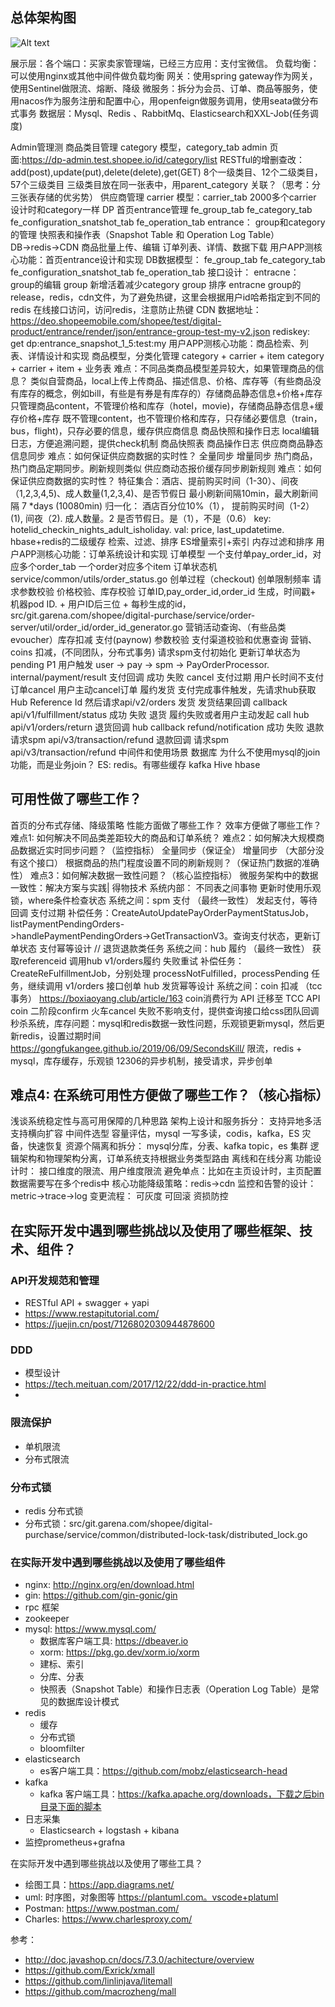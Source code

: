 


## 总体架构图
![Alt text](image.png)

展示层：各个端口：买家卖家管理端，已经三方应用：支付宝微信。
负载均衡：可以使用nginx或其他中间件做负载均衡
网关：使用spring gateway作为网关，使用Sentinel做限流、熔断、降级
微服务：拆分为会员、订单、商品等服务，使用nacos作为服务注册和配置中心，用openfeign做服务调用，使用seata做分布式事务
数据层：Mysql、Redis 、RabbitMq、Elasticsearch和XXL-Job(任务调度)




Admin管理测
商品类目管理 category
模型，category_tab
admin 页面:https://dp-admin.test.shopee.io/id/category/list
RESTful的增删查改：add(post),update(put),delete(delete),get(GET)
8个一级类目、12个二级类目，57个三级类目
三级类目放在同一张表中，用parent_category 关联？（思考：分三张表存储的优劣势）
供应商管理 carrier
模型：carrier_tab
2000多个carrier
设计时和category一样
DP 首页entrance管理
fe_group_tab
fe_category_tab
fe_configuration_snatshot_tab
fe_operation_tab
entrance：
group和category的管理
快照表和操作表（Snapshot Table 和 Operation Log Table）
DB→redis→CDN
商品批量上传、编辑
订单列表、详情、数据下载
用户APP测核心功能：首页entrance设计和实现
DB数据模型：
fe_group_tab
fe_category_tab
fe_configuration_snatshot_tab
fe_operation_tab
接口设计：
entracne：
group的编辑
group 新增活着减少category
group 排序
entracne group的release，redis，cdn文件，为了避免热键，这里会根据用户id哈希指定到不同的redis
在线接口访问，访问redis，注意防止热键
CDN 数据地址：
https://deo.shopeemobile.com/shopee/test/digital-product/entrance/render/json/entrance-group-test-my-v2.json
rediskey:
get dp:entrance_snapshot_1_5:test:my
用户APP测核心功能：商品检索、列表、详情设计和实现
商品模型，分类化管理
category + carrier + item
category + carrier + item + 业务表
难点：不同品类商品模型差异较大，如果管理商品的信息？
类似自营商品，local上传上传商品、描述信息、价格、库存等（有些商品没有库存的概念，例如bill，有些是有券是有库存的）存储商品静态信息+价格+库存
只管理商品content，不管理价格和库存（hotel，movie)，存储商品静态信息+缓存价格+库存
既不管理content，也不管理价格和库存，只存储必要信息（train，bus，flight)，只存必要的信息，缓存供应商信息
商品快照和操作日志
local编辑日志，方便追溯问题，提供check机制
商品快照表
商品操作日志
供应商商品静态信息同步
难点：如何保证供应商数据的实时性？
全量同步
增量同步
热门商品，热门商品定期同步。刷新规则类似
供应商动态报价缓存同步刷新规则 
难点：如何保证供应商数据的实时性？
特征集合：酒店、提前购买时间（1-30）、间夜（1,2,3,4,5)、成人数量(1,2,3,4)、是否节假日
最小刷新间隔10min，最大刷新间隔 7 *days  (10080min)
归一化：
酒店百分位10%（1），
提前购买时间（1-2）(1),
间夜（2).
成人数量。2
是否节假日。是（1），不是（0.6）
key: hotelid_checkin_nights_adult_isholiday.  val: price, last_updatetime.
hbase+redis的二级缓存
检索、过滤、排序
ES增量索引+索引
内存过滤和排序
用户APP测核心功能：订单系统设计和实现
订单模型
一个支付单pay_order_id，对应多个order_tab
一个order对应多个item
订单状态机
service/common/utils/order_status.go
创单过程（checkout)
创单限制频率
请求参数校验
价格校验、库存校验
订单ID,pay_order_id,order_id 生成，时间戳+ 机器pod ID. + 用户ID后三位 + 每秒生成的id，src/git.garena.com/shopee/digital-purchase/service/order-server/util/order_id/order_id_generator.go
营销活动查询、（有些品类evoucher）库存扣减
支付(paynow)
参数校验
支付渠道校验和优惠查询
营销、coins 扣减，(不同团队，分布式事务)
请求spm支付初始化
更新订单状态为pending P1
用户触发 user → pay → spm → PayOrderProcessor.            internal/payment/result
支付回调
成功
失败
cancel
支付过期
用户长时间不支付
订单cancel
用户主动cancel订单
履约发货
支付完成事件触发，先请求hub获取Hub Reference Id
然后请求api/v2/orders 发货
发货结果回调
   callback api/v1/fulfillment/status
   成功
  失败
退货
履约失败或者用户主动发起
call hub api/v1/orders/return
退货回调
hub callback refund/notification
成功
失败
退款
请求spm  api/v3/transaction/refund
退款回调
请求spm  api/v3/transaction/refund
中间件和使用场景
数据库
为什么不使用mysql的join功能，而是业务join？
ES:
redis。有哪些缓存
kafka
Hive
hbase

## 可用性做了哪些工作？
首页的分布式存储、降级策略
性能方面做了哪些工作？
效率方便做了哪些工作？
难点1:   如何解决不同品类差距较大的商品和订单系统？
难点2：如何解决大规模商品数据近实时同步问题？（监控指标）
全量同步（保证全）
增量同步 （大部分没有这个接口）
根据商品的热门程度设置不同的刷新规则？（保证热门数据的准确性）
难点3：如何解决数据一致性问题？（核心监控指标）
微服务架构中的数据一致性：解决方案与实践| 得物技术
系统内部：
不同表之间事物
更新时使用乐观锁，where条件检查状态
系统之间：spm 支付 （最终一致性）
发起支付，等待回调
支付过期
补偿任务：CreateAutoUpdatePayOrderPaymentStatusJob，listPaymentPendingOrders->handlePaymentPendingOrders→GetTransactionV3。查询支付状态，更新订单状态
支付幂等设计
// 退货退款类任务
系统之间：hub 履约 （最终一致性）
获取referenceid
调用hub v1/orders履约
失败重试
补偿任务：CreateReFulfillmentJob，分别处理 processNotFulfilled，processPending 任务，继续调用 v1/orders 接口创单
hub 发货幂等设计
系统之间：coin 扣减 （tcc 事务）
https://boxiaoyang.club/article/163
coin消费行为 API 迁移至 TCC API
coin 二阶段confirm 火车cancel 失败不影响支付，提供查询接口给css团队回调
秒杀系统，库存问题：mysql和redis数据一致性问题，乐观锁更新mysql，然后更新redis，设置过期时间
https://gongfukangee.github.io/2019/06/09/SecondsKill/
限流，redis + mysql，库存缓存，乐观锁
12306的异步机制，接受请求，异步创单

## 难点4:  在系统可用性方便做了哪些工作？（核心指标）
浅谈系统稳定性与高可用保障的几种思路
架构上设计和服务拆分：
支持异地多活
支持横向扩容
中间件选型
容量评估，mysql 一写多读，codis，kafka，ES
灾备，快速恢复
资源个隔离和拆分：
mysql分库，分表、kafka topic，es 集群
逻辑架构和物理架构分离，订单系统支持根据业务类型路由
离线和在线分离
功能设计时：
接口维度的限流、用户维度限流
避免单点：比如在主页设计时，主页配置数据需要写在多个redis中
核心功能降级策略：redis→cdn
监控和告警的设计：
metric->trace->log
变更流程：
可灰度
可回滚
资损防控



## 在实际开发中遇到哪些挑战以及使用了哪些框架、技术、组件？

### API开发规范和管理
- RESTful API + swagger + yapi
- https://www.restapitutorial.com/
- https://juejin.cn/post/7126802030944878600

### DDD 
- 模型设计
- https://tech.meituan.com/2017/12/22/ddd-in-practice.html
- 

### 限流保护
- 单机限流
- 分布式限流

### 分布式锁
- redis 分布式锁
- 分布式锁：src/git.garena.com/shopee/digital-purchase/service/common/distributed-lock-task/distributed_lock.go

### 在实际开发中遇到哪些挑战以及使用了哪些组件
- nginx: http://nginx.org/en/download.html
- gin: https://github.com/gin-gonic/gin
- rpc 框架
- zookeeper 
- mysql: https://www.mysql.com/
    - 数据库客户端工具: https://dbeaver.io
    - xorm: https://pkg.go.dev/xorm.io/xorm
    - 建标、索引
    - 分库、分表
    - 快照表（Snapshot Table）和操作日志表（Operation Log Table）是常见的数据库设计模式
- redis
    - 缓存
    - 分布式锁
    - bloomfilter
- elasticsearch
    - es客户端工具：https://github.com/mobz/elasticsearch-head
- kafka
    - kafka 客户端工具：https://kafka.apache.org/downloads，下载之后bin目录下面的脚本
- 日志采集
    - Elasticsearch + logstash + kibana
- 监控prometheus+grafna
    


在实际开发中遇到哪些挑战以及使用了哪些工具？
- 绘图工具：https://app.diagrams.net/
- uml: 时序图，对象图等 https://plantuml.com。vscode+platuml
- Postman: https://www.postman.com/
- Charles: https://www.charlesproxy.com/


参考：
- http://doc.javashop.cn/docs/7.3.0/achitecture/overview
- https://github.com/Exrick/xmall
- https://github.com/linlinjava/litemall
- https://github.com/macrozheng/mall
